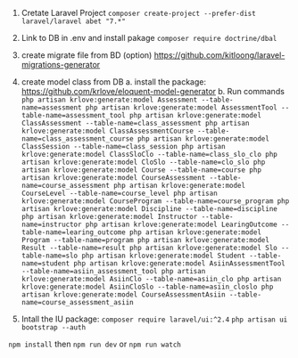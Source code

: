 
1. Cretate Laravel Project
`composer create-project --prefer-dist laravel/laravel abet "7.*"`
2. Link to DB in .env and install pakage `composer require doctrine/dbal`


3. create migrate file from BD (option)
https://github.com/kitloong/laravel-migrations-generator

4. create model class from DB
a. install the package: https://github.com/krlove/eloquent-model-generator
b. Run commands
`
php artisan krlove:generate:model Assessment --table-name=assessment
php artisan krlove:generate:model AssessmentTool --table-name=assessment_tool
php artisan krlove:generate:model ClassAssessment --table-name=class_assessment
php artisan krlove:generate:model ClassAssessmentCourse --table-name=class_assessment_course
php artisan krlove:generate:model ClassSession --table-name=class_session
php artisan krlove:generate:model ClassSloClo --table-name=class_slo_clo
php artisan krlove:generate:model CloSlo --table-name=clo_slo
php artisan krlove:generate:model Course --table-name=course
php artisan krlove:generate:model CourseAssessment --table-name=course_assessment
php artisan krlove:generate:model CourseLevel --table-name=course_level
php artisan krlove:generate:model CourseProgram --table-name=course_program
php artisan krlove:generate:model Discipline --table-name=discipline
php artisan krlove:generate:model Instructor --table-name=instructor
php artisan krlove:generate:model LearingOutcome --table-name=learing_outcome
php artisan krlove:generate:model Program --table-name=program
php artisan krlove:generate:model Result --table-name=result
php artisan krlove:generate:model Slo --table-name=slo
php artisan krlove:generate:model Student --table-name=student
php artisan krlove:generate:model AsiinAssessmentTool --table-name=asiin_assessment_tool
php artisan krlove:generate:model AsiinClo --table-name=asiin_clo
php artisan krlove:generate:model AsiinCloSlo --table-name=asiin_closlo
php artisan krlove:generate:model CourseAssessmentAsiin --table-name=course_assessment_asiin
`


5. Intall the IU package:
`composer require laravel/ui:^2.4`
`php artisan ui bootstrap --auth`

`npm install`
then
`npm run dev`
or
`npm run watch`

